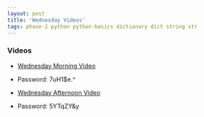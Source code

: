 ```yaml
---
layout: post
title: 'Wednesday Videos'
tags: phase-2 python python-basics dictionary dict string str
---
```


### Videos

- [Wednesday Morning Video](https://us02web.zoom.us/rec/share/qeuCI-dSYgO8kH6l7eLZi_eU1DdKsGCz9U9z059zSfmNuo1t5ILeSbGRzDTzvO5M.JPguoujgZs2KJ4wc)

 - Password: 7uH1$e.^

- [Wednesday Afternoon Video](https://us02web.zoom.us/rec/share/TNWLRfrt6NCkcDfioyGshogz6AliVeLjut6SXzLN69Plc1Zd_2zX16LDLpmsIQt6.Ru-DvpXkuzU2oGcZ)
 - Password: 5YTqZY&y
